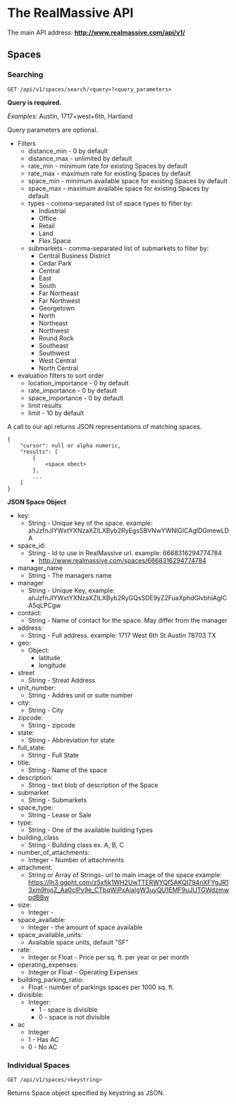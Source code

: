 # The RealMassive API

The main API address: **http://www.realmassive.com/api/v1/**

## Spaces

### Searching

`GET /api/v1/spaces/search/<query>?<query_parameters>`

__Query is required.__

_Examples_: Austin, 1717+west+6th, Hartland

Query parameters are optional.

 - Filters
   - distance_min - 0 by default
   - distance_max - unlimited by default
   - rate_min - minimum rate for existing Spaces by default
   - rate_max - maximum rate for existing Spaces by default
   - space_min - minimum available space for existing Spaces by default
   - space_max - maximum available space for existing Spaces by default
   - types - comma-separated list of space types to filter by:
     - Industrial
     - Office
     - Retail
     - Land
     - Flex Space
   - submarkets - comma-separated list of submarkets to filter by:
     - Central Business District
     - Cedar Park
     - Central
     - East
     - South
     - Far Northeast
     - Far Northwest
     - Georgetown
     - North
     - Northeast
     - Northwest
     - Round Rock
     - Southeast
     - Southwest
     - West Central
     - North Central
 - evaluation filters to sort order
   - location_importance - 0 by default
   - rate_importance - 0 by default
   - space_importance - 0 by default
   - limit results
   - limit - 10 by default

A call to our api returns JSON representations of matching spaces.

    {
    	"cursor": null or alpha numeric, 
    	"results": [
    		{
    			<space obect>
    		},
    		...
    	]
    }

__JSON Space Object__

 - key: 
   - String - Unique key of the space. example: ahJzfnJlYWxtYXNzaXZlLXByb2RyEgsSBVNwYWNlGICAgIDGmewLDA
 - space_id:
   - String - Id to use in RealMassive url. example: 6668316294774784
     - http://www.realmassive.com/spaces/6668316294774784
 - manager_name
   - String - The managers name
 - manager
   - String - Unique Key, example: ahJzfnJlYWxtYXNzaXZlLXByb2RyGQsSDE9yZ2FuaXphdGlvbhiAgICA5qLPCgw
 - contact:
   - String - Name of contact for the space.  May differ from the manager
 - address: 
   - String - Full address. example: 1717 West 6th St Austin 78703 TX
 - geo: 
   - Object:
     - latitude
     - longitude
 - street
   - String - Streat Address
 - unit_number: 
   - String - Addres unit or suite number
 - city:
   - String - City 
 - zipcode: 
   - String - zipcode
 - state: 
   - String - Abbreviation for state
 - full_state:
   - String - Full State
 - title: 
   - String - Name of the space
 - description: 
   - String - text blob of description of the Space
 - submarket
   - String - Submarkets
 - space_type:
   - String - Lease or Sale
 - type: 
   - String - One of the available building types
 - building_class
   - String - Building class ex. A, B, C
 - number_of_attachments:
   - Integer - Number of attachments
 - attachment: 
   - String or Array of Strings- url to main image of the space example: https://lh3.ggpht.com/z5xfjk1WH2UwTTERWYQf5AKQI794nXFYgJR13xm9hjoZ_Aa0clPy9e_CTbqWiPxAiaIgW3uyQU1EMF9uJUTGWdzmwpdBBw
 - size:
   - Integer - 
 - space_available:
   - Integer - the amount of space available
 - space_available_units:
   - Available space units, default "SF"
 - rate:
   - Integer or Float - Price per sq. ft. per year or per month 
 - operating_expenses:
   - Integer or Float - Operating Expenses 
 - building_parking_ratio: 
   - Float - number of parkings spaces per 1000 sq. ft.
 - divisible:
   - Integer:
     - 1 - space is divisible
     - 0 - space is not divisible
 - ac
   - Integer
   - 1 - Has AC
   - 0 - No AC


### Individual Spaces

`GET /api/v1/spaces/<keystring>`

Returns Space object specified by keystring as JSON.

